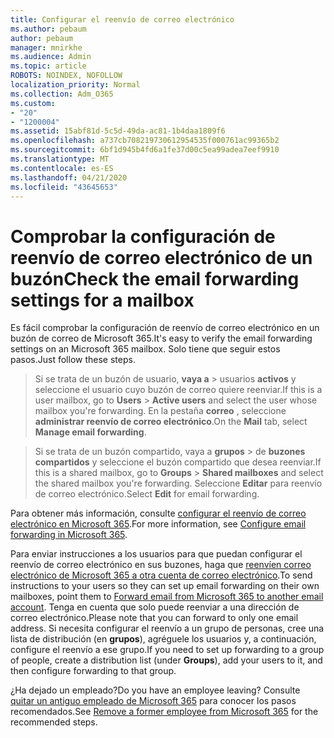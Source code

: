 ```yaml
---
title: Configurar el reenvío de correo electrónico
ms.author: pebaum
author: pebaum
manager: mnirkhe
ms.audience: Admin
ms.topic: article
ROBOTS: NOINDEX, NOFOLLOW
localization_priority: Normal
ms.collection: Adm_O365
ms.custom:
- "20"
- "1200004"
ms.assetid: 15abf81d-5c5d-49da-ac81-1b4daa1809f6
ms.openlocfilehash: a737cb708219730612954535f000761ac99365b2
ms.sourcegitcommit: 6bf1d945b4fd6a1fe37d00c5ea99adea7eef9910
ms.translationtype: MT
ms.contentlocale: es-ES
ms.lasthandoff: 04/21/2020
ms.locfileid: "43645653"
---
```

# <a name="check-the-email-forwarding-settings-for-a-mailbox"></a><span data-ttu-id="c406f-102">Comprobar la configuración de reenvío de correo electrónico de un buzón</span><span class="sxs-lookup"><span data-stu-id="c406f-102">Check the email forwarding settings for a mailbox</span></span>

<span data-ttu-id="c406f-103">Es fácil comprobar la configuración de reenvío de correo electrónico en un buzón de correo de Microsoft 365.</span><span class="sxs-lookup"><span data-stu-id="c406f-103">It's easy to verify the email forwarding settings on an Microsoft 365 mailbox.</span></span> <span data-ttu-id="c406f-104">Solo tiene que seguir estos pasos.</span><span class="sxs-lookup"><span data-stu-id="c406f-104">Just follow these steps.</span></span>
  
> <span data-ttu-id="c406f-105">Si se trata de un buzón de usuario, **vaya a** \> usuarios **activos** y seleccione el usuario cuyo buzón de correo quiere reenviar.</span><span class="sxs-lookup"><span data-stu-id="c406f-105">If this is a user mailbox, go to **Users** \> **Active users** and select the user whose mailbox you're forwarding.</span></span> <span data-ttu-id="c406f-106">En la pestaña **correo** , seleccione **administrar reenvío de correo electrónico**.</span><span class="sxs-lookup"><span data-stu-id="c406f-106">On the **Mail** tab, select **Manage email forwarding**.</span></span>

> <span data-ttu-id="c406f-107">Si se trata de un buzón compartido, vaya a **grupos** \> de **buzones compartidos** y seleccione el buzón compartido que desea reenviar.</span><span class="sxs-lookup"><span data-stu-id="c406f-107">If this is a shared mailbox, go to **Groups** \> **Shared mailboxes** and select the shared mailbox you're forwarding.</span></span> <span data-ttu-id="c406f-108">Seleccione **Editar** para reenvío de correo electrónico.</span><span class="sxs-lookup"><span data-stu-id="c406f-108">Select **Edit** for email forwarding.</span></span>

<span data-ttu-id="c406f-109">Para obtener más información, consulte [configurar el reenvío de correo electrónico en Microsoft 365](https://docs.microsoft.com/office365/admin/email/configure-email-forwarding).</span><span class="sxs-lookup"><span data-stu-id="c406f-109">For more information, see [Configure email forwarding in Microsoft 365](https://docs.microsoft.com/office365/admin/email/configure-email-forwarding).</span></span>
  
<span data-ttu-id="c406f-110">Para enviar instrucciones a los usuarios para que puedan configurar el reenvío de correo electrónico en sus buzones, haga que [reenvíen correo electrónico de Microsoft 365 a otra cuenta de correo electrónico](https://support.office.com/article/Forward-email-from-Office-365-to-another-email-account-1ed4ee1e-74f8-4f53-a174-86b748ff6a0e).</span><span class="sxs-lookup"><span data-stu-id="c406f-110">To send instructions to your users so they can set up email forwarding on their own mailboxes, point them to [Forward email from Microsoft 365 to another email account](https://support.office.com/article/Forward-email-from-Office-365-to-another-email-account-1ed4ee1e-74f8-4f53-a174-86b748ff6a0e).</span></span> <span data-ttu-id="c406f-111">Tenga en cuenta que solo puede reenviar a una dirección de correo electrónico.</span><span class="sxs-lookup"><span data-stu-id="c406f-111">Please note that you can forward to only one email address.</span></span> <span data-ttu-id="c406f-112">Si necesita configurar el reenvío a un grupo de personas, cree una lista de distribución (en **grupos**), agréguele los usuarios y, a continuación, configure el reenvío a ese grupo.</span><span class="sxs-lookup"><span data-stu-id="c406f-112">If you need to set up forwarding to a group of people, create a distribution list (under **Groups**), add your users to it, and then configure forwarding to that group.</span></span>
  
<span data-ttu-id="c406f-113">¿Ha dejado un empleado?</span><span class="sxs-lookup"><span data-stu-id="c406f-113">Do you have an employee leaving?</span></span> <span data-ttu-id="c406f-114">Consulte [quitar un antiguo empleado de Microsoft 365](https://docs.microsoft.com/office365/admin/add-users/remove-former-employee) para conocer los pasos recomendados.</span><span class="sxs-lookup"><span data-stu-id="c406f-114">See [Remove a former employee from Microsoft 365](https://docs.microsoft.com/office365/admin/add-users/remove-former-employee) for the recommended steps.</span></span>